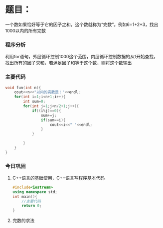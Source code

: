 # 题目：

一个数如果恰好等于它的因子之和，这个数就称为“完数”。例如6=1+2+3，找出1000以内的所有完数



### 程序分析

利用for语句，外层循环控制1000这个范围，内层循环控制数据的从1开始查找，找出所有的因子求和，若满足因子和等于这个数，则将这个数输出



### 主要代码

```c
void fun(int n){
    cout<<n<<"以内的完数是："<<endl;
    for(int i=1;i<n+1;i++){
        int sum=0;
        for(int j=1;j<n/2+1;j++){
            if((i%j)==0){
                sum+=j;
            	if(sum==i){
                	cout<<i<<" "<<endl;
            	}
            }
            
        }
    }
}
```



### 今日巩固

1. C++语言的基础使用，C++语言写程序基本代码

   ```c++
   #include<iostream>
   using namespace std;
   int main(){
       //主要代码
       return 0;
   }
   ```

   

2. 完数的求法